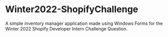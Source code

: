 # Winter2022-ShopifyChallenge
A simple inventory manager application made using Windows Forms for the Winter 2022 Shopify Developer Intern Challenge Question.
